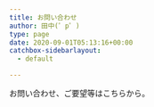 ```yaml
---
title: お問い合わせ
author: 田中(゜p゜)
type: page
date: 2020-09-01T05:13:16+00:00
catchbox-sidebarlayout:
  - default

---
```

お問い合わせ、ご要望等はこちらから。

<div role="form" class="wpcf7" id="wpcf7-f433-o1" lang="ja" dir="ltr">
  <div class="screen-reader-response" role="alert" aria-live="polite">
  </div>
</div>